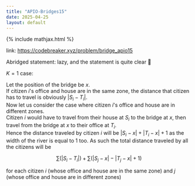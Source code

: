 ```yaml
---
title: "APIO-Bridges15"
date: 2025-04-25
layout: default
---
```


{% include mathjax.html %}


link: https://codebreaker.xyz/problem/bridge_apio15

Abridged statement: lazy, and the statement is quite clear 🤡

$K=1$ case:  

Let the position of the bridge be $x$.  
If citizen $i$'s office and house are in the same zone, the distance that citizen has to travel is obviously $|S_i-T_i|$.  
Now let us consider the case where citizen $i$'s office and house are in different zones.  
Citizen $i$ would have to travel from their house at $S_i$ to the bridge at $x$, then travel from the bridge at $x$ to their office at $T_i$.  
Hence the distance traveled by citizen $i$ will be $|S_i-x|+|T_i-x|+1$ as the width of the river is equal to $1$ too.
As such the total distance traveled by all the citizens will be  

$$\sum (|S_i-T_i|) + \sum (|S_j-x| - |T_j-x| + 1)$$ 

for each citizen $i$ (whose office and house are in the same zone) and $j$ (whose office and house are in different zones)

